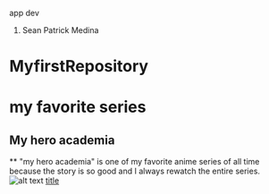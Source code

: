 app dev
1. Sean Patrick Medina
# MyfirstRepository
# my favorite series
## My hero academia
** "my hero academia" is one of my favorite anime series of all time because the story is so good and I always rewatch the entire series.
![alt text](https://www.opgt.it/wp-content/uploads/2021/02/1569089784_moja-gerojskaja-akademija-anime-40-scaled.jpg)
[title](https://en.wikipedia.org/wiki/My_Hero_Academia.com)
